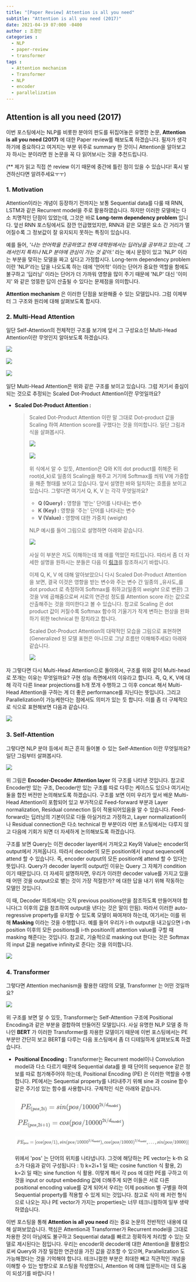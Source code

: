 ```yaml
---
title: "[Paper Review] Attention is all you need"
subtitle: "Attention is all you need (2017)"
date: 2021-04-19 07:000 -0400
author : 조경민
categories :
  - NLP
  - paper-review
  - transformer
tags :
  - Attention mechanism
  - Transformer
  - NLP
  - encoder
  - parallelization
---
```


## Attention is all you need (2017)

이번 포스팅에서는 NLP를 비롯한 분야의 판도를 뒤집어놓은 유명한 논문, **Attention is all you need (2017)** 에 대한 Paper review를 해보도록 하겠습니다. 필자가 생각하기에 중요하다고 여겨지는 부분 위주로 summary 한 것이니 Attention을 알아보고자 하시는 분이라면 원 논문을 꼭 다 읽어보시는 것을 추천드립니다.

(** 제가 읽고 직접 쓴 review 이기 때문에 중간에 틀린 점이 있을 수 있습니다! 혹시 발견하신다면 알려주세요ㅜㅜ)



### 1. Motivation

Attention이라는 개념이 등장하기 전까지는 보통 Sequential data를 다룰 때 RNN, LSTM과 같은 Recurrent model을 주로 활용하였습니다. 하지만 이러한 모델에는 다소 치명적인 단점이 있었는데, 그것은 바로 **Long-term dependency problem** 입니다. 앞선 RNN 포스팅에서도 잠깐 언급했었지만, RNN과 같은 모델은 요소 간 거리가 멀어질수록 그 정보값이 잘 유지되지 못하는 특징이 있습니다.

예를 들어, _'나는 언어학을 전공하였고 현재 대학원에서는 딥러닝을 공부하고 있는데, 그래서인지 특히나 NLP 분야에 관심이 가는 것 같아.'_ 라는 예시 문장이 있고 'NLP' 이라는 부분을 맞히는 모델을 짜고 싶다고 가정합시다. Long-term dependency problem 이란 'NLP'라는 답을 나오도록 하는 데에 '언어학' 이라는 단어가 중요한 역할을 함에도 불구하고 '딥러닝' 이라는 단어가 더 가까워 영향을 많이 주기 때문에 'NLP' 대신 '이미지' 와 같은 엉뚱한 답이 산출될 수 있다는 문제점을 의미합니다.

**Attention mechanism** 은 이러한 단점을 보완해줄 수 있는 모델입니다. 그럼 이제부터 그 구조와 원리에 대해 살펴보도록 합시다.



### 2. Multi-Head Attention

일단 Self-Attention의 전체적인 구조를 보기에 앞서 그 구성요소인 Multi-Head Attention이란 무엇인지 알아보도록 하겠습니다.

![](https://pozalabs.github.io/assets/images/mha.PNG)

![](https://i0.wp.com/rubikscode.net/wp-content/uploads/2019/08/image-7.png?resize=549%2C115&ssl=1)

![](https://pozalabs.github.io/assets/images/multi%20head.png)



일단 Multi-Head Attention은 위와 같은 구조를 보이고 있습니다. 그럼 저기서 중심이 되는 것으로 추정되는 Scaled Dot-Product Attention이란 무엇일까요?



- **Scaled Dot-Product Attention :** 

  > Scaled Dot-Product Attention 이란 말 그대로 Dot-product 값을 Scaling 하여 Attention score를 구했다는 것을 의미합니다. 일단 그림과 식을 살펴봅시다.
  >
  > ![](https://pozalabs.github.io/assets/images/sdpa.PNG)
  >
  > ![](https://miro.medium.com/max/372/1*1K-KmzrFUZWh5aVu61Be1g.png)
  >
  > 위 식에서 알 수 있듯, Attention은 Q와 K의 dot product를 취해준 뒤 root(d_k)로 일종의 Scaling을 해주고 거기에 Softmax를 씌워 V에 가중합을 해준 형태를 보이고 있습니다. 앞서 설명한 바와 일치하는 흐름을 보이고 있습니다. 그렇다면 여기서 Q, K, V 는 각각 무엇일까요?
  >
  > - **Q (Query) :** 영향을 '받는' 단어를 나타내는 변수
  > - **K (Key) :** 영향을 '주는' 단어를 나타내는 변수
  > - **V (Value) :** 영향에 대한 가중치 (weight)
  >
  > NLP 예시를 들어 그림으로 설명하면 아래와 같습니다.
  >
  > ![](https://miro.medium.com/max/768/0*aSDmyoSXKgwkeaYO)
  >
  > 사실 이 부분은 저도 이해하는데 꽤 애를 먹었던 파트입니다. 따라서 좀 더 자세한 설명을 원하시는 분들은 다음 이 [링크](https://medium.com/@b.terryjack/deep-learning-the-transformer-9ae5e9c5a190)를 참조하시기 바랍니다.
  >
  > 이제 Q, K, V 에 대해 알아보았으니 다시 Scaled Dot-Product Attention을 보면, 결국 이것은 영향을 받는 변수와 주는 변수 간 일종의 _유사도_를 dot product 로 측정하여 Softmax를 취하고(일종의 _weight_ 으로 변환) 그것을 V에 곱해줌으로써 서로의 연관성 정도를 Attention score 라는 값으로 산출해주는 것을 의미한다고 볼 수 있습니다. 참고로 Scaling 은 dot product 값이 커질수록 Softmax 함수의 기울기가 작게 변하는 현상을 완화하기 위한 technical 한 장치라고 합니다.
  >
  > Scaled Dot-Product Attention의 대략적인 모습을 그림으로 표현하면 (Generalized 된 모델 표현은 아니므로 그냥 흐름만 이해해주세요) 아래와 같습니다.
  >
  > ![](https://wikidocs.net/images/page/22893/dotproductattention4_final.PNG)





자 그렇다면 다시 Multi-Head Attention으로 돌아와서, 구조를 위와 같이 Multi-head로 쪼개는 이유는 무엇일까요? 구현 성능 측면에서의 이유라고 합니다. 즉, Q, K, V에 대해 각각 다른 linear projections를 h개 쪼개 수행하고 그 이후 concat 해서 Multi-Head Attention을 구하는 게 더 좋은 performance를 지닌다는 뜻입니다. 그리고 Parallelization이 가능케한다는 점에서도 의미가 있는 듯 합니다. 이를 좀 더 구체적으로 식으로 표현해보면 다음과 같습니다.

![](https://pozalabs.github.io/assets/images/%EC%B0%A8%EC%9B%90.png)



### 3. Self-Attention

그렇다면 NLP 분야 등에서 최근 흔히 들어볼 수 있는 Self-Attention 이란 무엇일까요? 일단 그림부터 살펴봅시다.

![](https://pozalabs.github.io/assets/images/encoder-decoder%20attention.png)



위 그림은 **Encoder-Decoder Attention layer** 의 구조를 나타낸 것입니다. 참고로 Encoder만 있는 구조, Decoder만 있는 구조를 따로 다루는 케이스도 있으나 여기서는 둘을 합친 버전만 논의해보도록 하겠습니다. 구조를 보면 이미 우리가 앞서 배운 Multi-Head Attention이 포함되어 있고 부가적으로 Feed-forward 부분과 Layer normalization, Residual connection 등이 적용되어있음을 알 수 있습니다. Feed-forward는 딥러닝의 기본이므로 다들 아실거라고 가정하고, Layer normalization이나 Residual connection은 다소 technical 한 부분이라 이번 포스팅에서는 다루지 않고 다음에 기회가 되면 더 자세하게 논의해보도록 하겠습니다.

구조를 보면 Query는 이전 decoder layer에서 가져오고 Key와 Value는 encoder의 output에서 가져옵니다. 따라서 decoder의 모든 position에서 input sequence에 attend 할 수 있습니다. 즉, encoder output의 모든 position에 attend 할 수 있다는 뜻입니다. Query가 decoder layer의 output인 이유는 Query 그 자체가 condition이기 때문입니다. 더 자세히 설명하자면, 우리가 이러한 decoder value를 가지고 있을 때 어떤 것을 output으로 뱉는 것이 가장 적절한가? 에 대한 답을 내기 위해 작동하는 모델인 것입니다.

이 때, Decoder 파트에서는 오직 previous positions만을 참조하도록 만들어져야 합니다(그 이후의 값을 참조하여 output을 낸다는 것은 말이 안됨). 따라서 이러한 auto-regressive property를 유지할 수 있도록 모델이 짜여져야 하는데, 여기서는 이를 위해 **Masking** 이라는 것을 수행합니다. 예를 들어 우리가 i-th output을 내고싶으면 i-th position 이후의 모든 positions를 i-th position의 attention value를 구할 때 masking 해준다는 것입니다. 참고로, 기술적으로 masking out 한다는 것은 Softmax의 input 값을 negative infinity로 준다는 것을 의미합니다.

![](https://pozalabs.github.io/assets/images/masking.png)



### 4. Transformer

그렇다면 Attention mechanism을 활용한 대망의 모델, Transformer 는 어떤 것일까요?

![](https://pozalabs.github.io/assets/images/archi2.png)

위 구조를 보면 알 수 있듯, Transformer는 Self-Attention 구조에 Positional Encoding과 같은 부분을 결합하여 만들어진 모델입니다. 사실 유명한 NLP 모델 중 하나인 **BERT** 가 이러한 Transformer를 차용한 모델이기 때문에 이번 포스팅에서는 PE 부분만 간단히 보고 BERT를 다루는 다음 포스팅에서 좀 더 디테일하게 살펴보도록 하겠습니다.



- **Positional Encoding :** Transformer는 Recurrent model이나 Convolution model과 다소 다르기 때문에 Sequential data를 쓸 때 단어의 sequence 같은 정보를 따로 첨가해주어야 하는데, Positional Encoding (PE) 은 이러한 역할을 수행합니다. PE에서는 Sequential property를 나타내주기 위해 sine 과 cosine 함수 같은 주기성 있는 함수를 사용합니다. 구체적인 식은 아래와 같습니다.

  ![pos1](/assets/pos1.jpg)
  
  ![pos2](/assets/pos2.jpg)

  위에서 'pos' 는 단어의 위치를 나타냅니다. 그것에 해당하는 PE vector는 k-th 요소가 다음과 같이 구성됩니다 : 1) k=2i+1 일 때는 cosine function 식 활용, 2) k=2i 일 때는 sine function 식 활용. 이렇게 해서 각 pos 에 대한 PE를 구하고 이것을 input or output embedding 값에 더해주게 되면 이들은 서로 다른 positional encoding value를 갖게 되어서 우리는 이제 position 별 구별을 하여 Sequential property를 적용할 수 있게 되는 것입니다. 참고로 식이 왜 저런 형식으로 나오는 지나 PE vector가 가지는 properties는 너무 테크니컬하여 일부 생략하였습니다. 



이번 포스팅을 통해 **Attention is all you need** 라는 중요 논문의 전반적인 내용에 대해 살펴보았습니다. 핵심은 Attention과 Transformer가 Recurrent model을 그대로 차용한 것이 아님에도 불구하고 Sequential data를 빠르고 정확하게 처리할 수 있는 모델로 제시된다는 점입니다. 우리는 encoder와 decoder에 대한 Attention을 활용함으로써 Query와 가장 밀접한 연관성을 가진 값을 강조할 수 있으며, Parallelization 도 가능해졌다는 것을 기억해야 합니다. 테크니컬한 부분은 최대한 빼고 직관적인 개념을 이해할 수 있는 방향으로 포스팅을 작성했으니, Attention 에 대해 입문하시는 데 도움이 되셨기를 바랍니다 !

